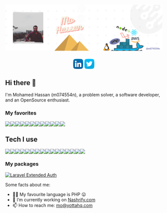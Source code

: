 
# [![Mohamed Hassan @m074554n header](https://raw.githubusercontent.com/M074554N/M074554N/main/cover.png)](https://github.com/m074554n)

<p align='center'>
<a href="https://linkedin.com/in/m074554n/"><img height="32" src="https://github.com/M074554N/M074554N/blob/main/linkedin.png"></a>
<a href="https://twitter.com/m074554n/"><img height="32" src="https://github.com/M074554N/M074554N/blob/main/twitter.png"></a>
</p>

## Hi there 👋

I'm Mohamed Hassan (m074554n), a problem solver, a software developer, and an OpenSource enthusiast.

### My favorites

<div style="display: flex">
  <img src="https://skillicons.dev/icons?i=php" />
  <img src="https://skillicons.dev/icons?i=laravel" />
  <img src="https://skillicons.dev/icons?i=docker" />
  <img src="https://skillicons.dev/icons?i=react" />
  <img src="https://skillicons.dev/icons?i=vue" />
  <img src="https://skillicons.dev/icons?i=github" />
  <img src="https://skillicons.dev/icons?i=nestjs" />
  <img src="https://skillicons.dev/icons?i=prisma" />
  <img src="https://skillicons.dev/icons?i=sass" />
  <img src="https://skillicons.dev/icons?i=tailwind" />
  <img src="https://skillicons.dev/icons?i=typescript" />
  <img src="https://skillicons.dev/icons?i=mysql" />
</div>

## Tech I use

<div style="display: flex">
  <img src="https://skillicons.dev/icons?i=bash" />
  <img src="https://skillicons.dev/icons?i=css" />
  <img src="https://skillicons.dev/icons?i=dynamodb" />
  <img src="https://skillicons.dev/icons?i=express" />
  <img src="https://skillicons.dev/icons?i=git" />
  <img src="https://skillicons.dev/icons?i=html" />
  <img src="https://skillicons.dev/icons?i=js" />
  <img src="https://skillicons.dev/icons?i=linux" />
  <img src="https://skillicons.dev/icons?i=md" />
  <img src="https://skillicons.dev/icons?i=mongodb" />
  <img src="https://skillicons.dev/icons?i=nodejs" />
  <img src="https://skillicons.dev/icons?i=nuxt" />
  <img src="https://skillicons.dev/icons?i=python" />
  <img src="https://skillicons.dev/icons?i=vite" />
  <img src="https://skillicons.dev/icons?i=aws" />
  <img src="https://skillicons.dev/icons?i=graphql" />
</div>

### My packages

[![Laravel Extended Auth](https://github-readme-stats.vercel.app/api/pin/?username=yottahq&repo=laravel-extended-auth&show_owner=true
)](https://github.com/yottahq/laravel-extended-auth)


Some facts about me:

- 👨‍💻 My favourite language is PHP 😛
- 🔭 I’m currently working on [Nashrify.com](https://nashrify.com)
- 📫 How to reach me: mo@yottahq.com
